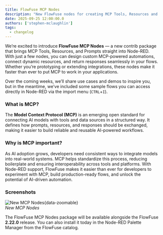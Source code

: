 ```yaml
---
title: FlowFuse MCP Nodes
description: "New FlowFuse nodes for creating MCP Tools, Resources and Prompts"
date: 2025-09-25 12:00:00.0
authors: ['stephen-mclaughlin']
tags:
  - changelog
---
```


We’re excited to introduce **FlowFuse MCP Nodes** — a new contrib package that brings MCP Tools, Resources, and Prompts straight into Node-RED. With just a few nodes, you can design custom MCP-powered automations, connect dynamic resources, and return responses seamlessly in your flows. Whether you’re prototyping or extending integrations, these nodes make it faster than ever to put MCP to work in your applications.

Over the coming weeks, we’ll share use cases and demos to inspire you, but in the meantime, we’ve included some sample flows you can access directly in Node-RED via the import menu (`CTRL`+`I`).

### What is MCP?

The **Model Context Protocol (MCP)** is an emerging open standard for connecting AI models with tools and data sources in a structured way. It defines how prompts, resources, and responses should be exchanged, making it easier to build reliable and reusable AI-powered workflows.

### Why is MCP important?

As AI adoption grows, developers need consistent ways to integrate models into real-world systems. MCP helps standardize this process, reducing boilerplate and ensuring interoperability across tools and platforms. With Node-RED support, FlowFuse makes it easier than ever for developers to experiment with MCP, build production-ready flows, and unlock the potential of AI-driven automation.

### Screenshots

![New MCP Nodes](./images/mcp-nodes){data-zoomable}  
_New MCP Nodes_

The FlowFuse MCP Nodes package will be available alongside the FlowFuse **2.22.0** release. You can also install it today in the Node-RED Palette Manager from the FlowFuse catalog.
